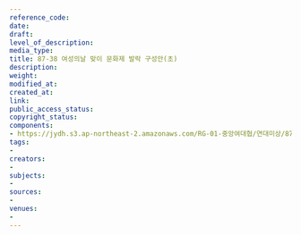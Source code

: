 ```yaml
---
reference_code: 
date: 
draft: 
level_of_description: 
media_type: 
title: 87-38 여성의날 맞이 문화제 발락 구성안(초)
description: 
weight: 
modified_at: 
created_at: 
link: 
public_access_status: 
copyright_status: 
components:
- https://jydh.s3.ap-northeast-2.amazonaws.com/RG-01-중앙여대협/연대미상/87-38+여성의날+맞이+문화제+발락+구성안(초).pdf
tags:
- 
creators:
- 
subjects:
- 
sources:
- 
venues:
- 
---
```

